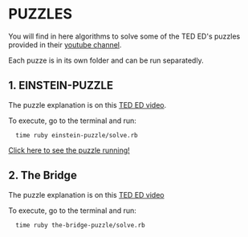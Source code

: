 # PUZZLES
You will find in here algorithms to solve some of the TED ED's puzzles provided in their [youtube channel](https://www.youtube.com/channel/UCsooa4yRKGN_zEE8iknghZA).

Each puzze is in its own folder and can be run separatedly.

## 1. EINSTEIN-PUZZLE
The puzzle explanation is on this [TED ED video](https://www.youtube.com/watch?v=1rDVz_Fb6HQ).

To execute, go to the terminal and run:
```
  time ruby einstein-puzzle/solve.rb
```

[Click here to see the puzzle running!](http://g.recordit.co/wwOJpYTAt6.gif)


## 2. The Bridge

The puzzle explanation is on this [TED ED video](https://www.youtube.com/watch?v=7yDmGnA8Hw0)

To execute, go to the terminal and run:
```
  time ruby the-bridge-puzzle/solve.rb
```
